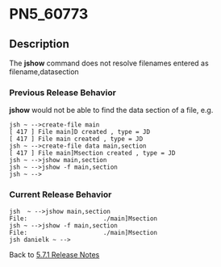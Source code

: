# PN5_60773

<PageHeader />

## Description

The **jshow** command does not resolve filenames entered as filename,datasection

### Previous Release Behavior

**jshow** would not be able to find the data section of a file, e.g.

```
jsh ~ -->create-file main
[ 417 ] File main]D created , type = JD
[ 417 ] File main created , type = JD
jsh ~ -->create-file data main,section
[ 417 ] File main]Msection created , type = JD
jsh ~ -->jshow main,section
jsh ~ -->jshow -f main,section
jsh ~ -->
```

### Current Release Behavior

```
jsh  ~ -->jshow main,section
File:                     ./main]Msection
jsh ~ -->jshow -f main,section
File:                     ./main]Msection
jsh danielk ~ -->
```

Back to [5.7.1 Release Notes](./../README.md)

  
<PageFooter />
